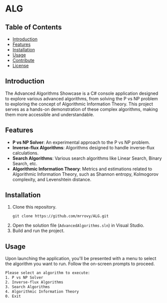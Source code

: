 # ALG

## Table of Contents

- [Introduction](#introduction)
- [Features](#features)
- [Installation](#installation)
- [Usage](#usage)
- [Contribute](#contribute)
- [License](#license)

## Introduction

The Advanced Algorithms Showcase is a C# console application designed to explore various advanced algorithms, from solving the P vs NP problem to exploring the concept of Algorithmic Information Theory. This project serves as a hands-on demonstration of these complex algorithms, making them more accessible and understandable.

## Features

- **P vs NP Solver**: An experimental approach to the P vs NP problem.
- **Inverse-flux Algorithms**: Algorithms designed to handle inverse-flux calculations.
- **Search Algorithms**: Various search algorithms like Linear Search, Binary Search, etc.
- **Algorithmic Information Theory**: Metrics and estimations related to Algorithmic Information Theory, such as Shannon entropy, Kolmogorov complexity, and Levenshtein distance.

## Installation

1. Clone this repository.
    ```
    git clone https://github.com/mrrovy/ALG.git
    ```
2. Open the solution file (`AdvancedAlgorithms.sln`) in Visual Studio.
3. Build and run the project.

## Usage

Upon launching the application, you'll be presented with a menu to select the algorithm you want to run. Follow the on-screen prompts to proceed.

```bash
Please select an algorithm to execute:
1. P vs NP Solver
2. Inverse-flux Algorithms
3. Search Algorithms
4. Algorithmic Information Theory
0. Exit
